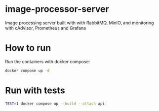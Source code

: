 # image-processor-server
Image processing server built with with RabbitMQ, MinIO, and monitoring with cAdvisor, Prometheus and Grafana

# How to run
Run the containers with docker compose:
```bash
docker compose up -d
```

# Run with tests
```bash
TEST=1 docker compose up --build --attach api
```
